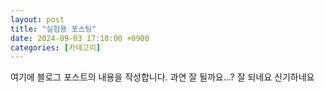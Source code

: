 ```yaml
---
layout: post
title: "실험용 포스팅"
date: 2024-09-03 17:10:00 +0900
categories: [카테고리]
---
```

여기에 블로그 포스트의 내용을 작성합니다.
과연 잘 될까요...?
잘 되네요 신기하네요
